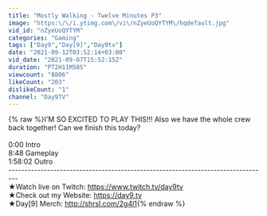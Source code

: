 ```yaml
---
title: "Mostly Walking - Twelve Minutes P3"
image: "https:\/\/i.ytimg.com\/vi\/nZyeUoQYTYM\/hqdefault.jpg"
vid_id: "nZyeUoQYTYM"
categories: "Gaming"
tags: ["Day9","Day[9]","Day9tv"]
date: "2021-09-12T03:52:14+03:00"
vid_date: "2021-09-07T15:52:15Z"
duration: "PT2H11M58S"
viewcount: "8806"
likeCount: "203"
dislikeCount: "1"
channel: "Day9TV"
---
```

{% raw %}I'M SO EXCITED TO PLAY THIS!!! Also we have the whole crew back together! Can we finish this today?<br /><br />0:00 Intro<br />8:48 Gameplay<br />1:58:02 Outro<br />---------------------------------------------------------------------------------<br />★Watch live on Twitch: <a rel="nofollow" target="blank" href="https://www.twitch.tv/day9tv">https://www.twitch.tv/day9tv</a><br />★Check out my Website: <a rel="nofollow" target="blank" href="https://day9.tv">https://day9.tv</a><br />★Day[9] Merch: <a rel="nofollow" target="blank" href="http://shrsl.com/2g4l1">http://shrsl.com/2g4l1</a>{% endraw %}
